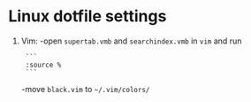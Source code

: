 # Linux dotfile settings
1. Vim:
    -open ```supertab.vmb``` and ```searchindex.vmb``` in ```vim``` and run 

        ```
        :source %
        ```

    -move ```black.vim``` to ```~/.vim/colors/```
